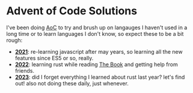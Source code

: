 # Advent of Code Solutions

I've been doing [AoC](https://adventofcode.com/) to try and brush up on langauges I haven't used in a long time or to learn languages I don't know, so expect these to be a bit rough:

  - **[2021](2021/)**: re-learning javascript after may years, so learning all the new features since ES5 or so, really.
  - **[2022](2022/)**: learning rust while reading [The Book](https://doc.rust-lang.org/book/title-page.html) and getting help from friends.
  - **[2023](2023/)**: did I forget everything I learned about rust last year? let's find out! also not doing these daily, just whenever.
